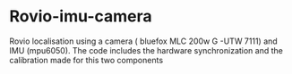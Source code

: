 # Rovio-imu-camera
Rovio localisation using a camera ( bluefox MLC 200w G -UTW 7111) and IMU (mpu6050). The code includes the hardware synchronization and the calibration made for this two components
